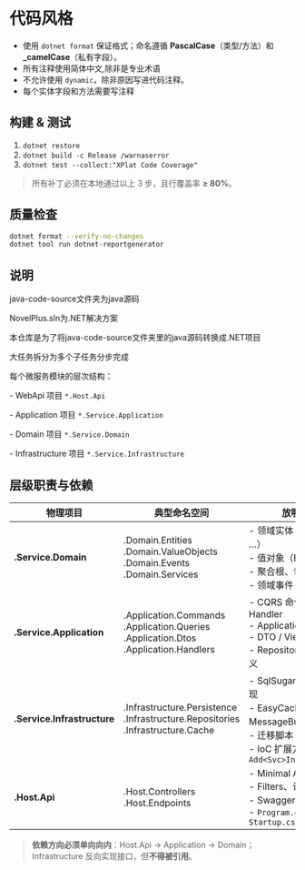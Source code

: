 # 代码风格

- 使用 `dotnet format` 保证格式；命名遵循 **PascalCase**（类型/方法）和 **_camelCase**（私有字段）。
- 所有注释使用简体中文,除非是专业术语
- 不允许使用 `dynamic`，除非原因写进代码注释。
- 每个实体字段和方法需要写注释

## 构建 & 测试
1. `dotnet restore`
2. `dotnet build -c Release /warnaserror`
3. `dotnet test --collect:"XPlat Code Coverage"`

> 所有补丁必须在本地通过以上 3 步，且行覆盖率 **≥ 80%**。

## 质量检查
```bash
dotnet format --verify-no-changes
dotnet tool run dotnet-reportgenerator
```

## 说明

java-code-source文件夹为java源码

NovelPlus.sln为.NET解决方案

本仓库是为了将java-code-source文件夹里的java源码转换成.NET项目

大任务拆分为多个子任务分步完成

每个微服务模块的层次结构：    

 \- WebApi 项目 `*.Host.Api`    

 \- Application 项目 `*.Service.Application`   

 \- Domain 项目 `*.Service.Domain`   

 \- Infrastructure 项目 `*.Service.Infrastructure` 

## 层级职责与依赖

| 物理项目                         | 典型命名空间                                                 | 放哪些东西                                                   | 允许引用                       |
| -------------------------------- | ------------------------------------------------------------ | ------------------------------------------------------------ | ------------------------------ |
| **<Svc>.Service.Domain**         | .Domain.Entities<br>.Domain.ValueObjects<br>.Domain.Events<br>.Domain.Services | - 领域实体（User、Book …）<br>- 值对象（Email, Money）<br>- 聚合根、领域服务接口<br>- 领域事件 / 不变式校验 | 仅 System.*                    |
| **<Svc>.Service.Application**    | .Application.Commands<br>.Application.Queries<br>.Application.Dtos<br>.Application.Handlers | - CQRS 命令 / 查询 & Handler<br>- Application Service<br>- DTO / ViewModel<br>- Repository & 其他接口定义 | Domain, Contracts              |
| **<Svc>.Service.Infrastructure** | .Infrastructure.Persistence<br>.Infrastructure.Repositories<br>.Infrastructure.Cache | - SqlSugar/EFCore 仓储实现<br>- EasyCaching/Redis、MessageBus 实现<br>- 迁移脚本 & Seed<br>- IoC 扩展方法 `Add<Svc>Infrastructure()` | Application, Domain, Contracts |
| **<Svc>.Host.Api**               | .Host.Controllers<br>.Host.Endpoints                         | - Minimal API / Controller<br>- Filters、认证、异常处理<br>- Swagger & 健康检查<br>- `Program.cs / Startup.cs` | Application, Contracts         |

> **依赖方向必须单向向内**：Host.Api → Application → Domain；Infrastructure 反向实现接口，但**不得被引用**。

